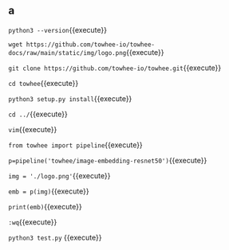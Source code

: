 ## a

`python3 --version`{{execute}}

`wget https://github.com/towhee-io/towhee-docs/raw/main/static/img/logo.png`{{execute}}

`git clone https://github.com/towhee-io/towhee.git`{{execute}}

`cd towhee`{{execute}}

`python3 setup.py install`{{execute}}

`cd ../`{{execute}}

`vim`{{execute}}

`from towhee import pipeline`{{execute}}

`p=pipeline('towhee/image-embedding-resnet50')`{{execute}}

`img = './logo.png'`{{execute}}

`emb = p(img)`{{execute}}

`print(emb)`{{execute}}

`:wq`{{execute}}

`python3 test.py` {{execute}}

